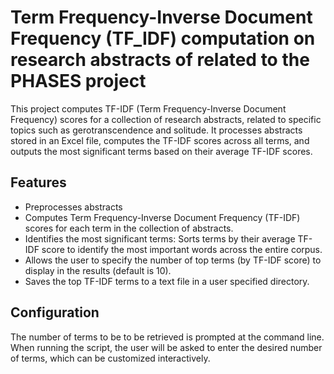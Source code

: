# Term Frequency-Inverse Document Frequency (TF_IDF) computation on research abstracts of related to the PHASES project

This project computes TF-IDF (Term Frequency-Inverse Document Frequency) scores for a collection of research abstracts, related to specific topics such as gerotranscendence and solitude. It processes abstracts stored in an Excel file, computes the TF-IDF scores across all terms, and outputs the most significant terms based on their average TF-IDF scores. 

## Features

- Preprocesses abstracts
- Computes Term Frequency-Inverse Document Frequency (TF-IDF) scores for each term in the collection of abstracts.
- Identifies the most significant terms: Sorts terms by their average TF-IDF score to identify the most important words across the entire corpus.
- Allows the user to specify the number of top terms (by TF-IDF score) to display in the results (default is 10).
- Saves the top TF-IDF terms to a text file in a user specified directory.

    
## Configuration

The number of terms to be  to be retrieved is prompted at the command line. When running the script, the user will be asked to enter the desired number of terms, which can be customized interactively.










 
